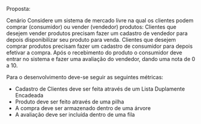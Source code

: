 Proposta:

Cenário
Considere um sistema de mercado livre na qual os clientes podem comprar (consumidor) ou vender (vendedor) produtos:
Clientes que desejem vender produtos precisam fazer um cadastro de vendedor para depois disponibilizar seu produto para venda. 
Clientes que desejem comprar produtos precisam fazer um cadastro de consumidor para depois efetivar a compra. 
Após o recebimento do produto o consumidor deve entrar no sistema e fazer uma avaliação do vendedor, dando uma nota de 0 a 10.


Para o desenvolvimento deve-se seguir as seguintes métricas:
- Cadastro de Clientes deve ser feita através de um Lista Duplamente Encadeada
- Produto deve ser feito através de uma pilha 
- A compra deve ser armazenado dentro de uma árvore
- A avaliação deve ser incluída dentro de uma fila
